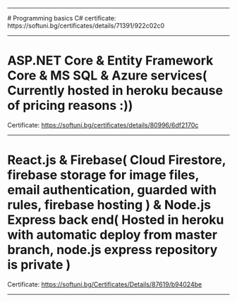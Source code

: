 <hr />
# Programming basics
C# certificate: https://softuni.bg/certificates/details/71391/922c02c0

<hr />

# ASP.NET Core & Entity Framework Core & MS SQL & Azure services( Currently hosted in heroku because of pricing reasons :))
Certificate: https://softuni.bg/certificates/details/80996/6df2170c

<hr />

# React.js & Firebase( Cloud Firestore, firebase storage for image files, email authentication, guarded with rules, firebase hosting ) & Node.js Express back end( Hosted in heroku with automatic deploy from master branch, node.js express repository is private )
Certificate: https://softuni.bg/Certificates/Details/87619/b94024be
<hr />
